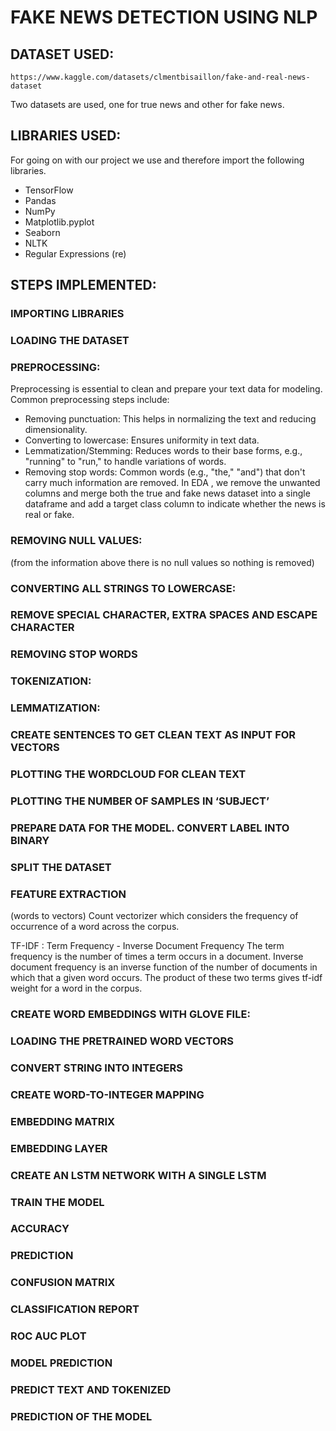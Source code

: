 # FAKE NEWS DETECTION USING NLP 


## DATASET USED:  
 	https://www.kaggle.com/datasets/clmentbisaillon/fake-and-real-news-dataset 
  
  Two datasets are used, one for true news and other for fake news.  

## LIBRARIES USED:

For going on with our project we use and therefore import the following libraries.
* TensorFlow
* Pandas
* NumPy
* Matplotlib.pyplot
* Seaborn
* NLTK
* Regular Expressions (re)

## STEPS IMPLEMENTED:
### IMPORTING LIBRARIES
 
### LOADING THE DATASET
 
 
  
### PREPROCESSING:
Preprocessing is essential to clean and prepare your text data for modeling. Common preprocessing steps include:
* Removing punctuation: This helps in normalizing the text and reducing dimensionality.
* Converting to lowercase: Ensures uniformity in text data.
* Lemmatization/Stemming: Reduces words to their base forms, e.g., "running" to "run," to handle variations of words.
* Removing stop words: Common words (e.g., "the," "and") that don't carry much information are removed.
In EDA ,  we remove the unwanted columns and merge both the true and fake news dataset into a single dataframe and add a target class column to indicate whether the news is real or fake.

### REMOVING NULL VALUES:
(from the information above there is no null values so nothing is removed)
 
### CONVERTING ALL STRINGS TO LOWERCASE:
 
### REMOVE SPECIAL CHARACTER, EXTRA SPACES AND ESCAPE CHARACTER
 
### REMOVING STOP WORDS 
### TOKENIZATION:
 

 ### LEMMATIZATION:
 
### CREATE SENTENCES TO GET CLEAN TEXT AS INPUT FOR VECTORS
 

### PLOTTING THE WORDCLOUD FOR CLEAN TEXT
 
 
### PLOTTING THE NUMBER OF SAMPLES IN ‘SUBJECT’
 

### PREPARE DATA FOR THE MODEL. CONVERT LABEL INTO BINARY
 
### SPLIT THE DATASET  
### FEATURE EXTRACTION
(words to vectors)
Count vectorizer which considers the frequency of occurrence of a word across the corpus.
  
TF-IDF : Term Frequency - Inverse Document Frequency
The term frequency is the number of times a term occurs in a document. Inverse document frequency is an inverse function of the number of documents in which that a given word occurs.
 The product of these two terms gives tf-idf weight for a word in the corpus.
  
 
### CREATE WORD EMBEDDINGS WITH GLOVE FILE:   
### LOADING THE PRETRAINED WORD VECTORS
 
 
### CONVERT STRING INTO INTEGERS

 
### CREATE WORD-TO-INTEGER MAPPING
 
 ### EMBEDDING MATRIX  
  ### EMBEDDING LAYER
 
  ### CREATE AN LSTM NETWORK WITH A SINGLE LSTM
  
  
 ### TRAIN THE MODEL
 
 

  ### ACCURACY
  
 
 
 ### PREDICTION
 
 
 ### CONFUSION MATRIX
 
 

 ### CLASSIFICATION REPORT
 
 
 ### ROC AUC PLOT 
 







 ### MODEL PREDICTION
  
 
 ### PREDICT TEXT AND TOKENIZED
 
 ### PREDICTION OF THE MODEL
 
 


